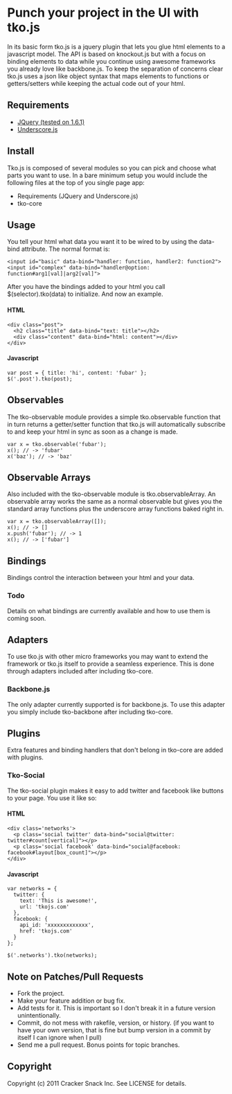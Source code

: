 # Punch your project in the UI with tko.js

In its basic form tko.js is a jquery plugin that lets you glue html elements to a javascript model. The API is based on knockout.js but with a focus on binding elements to data while you continue using awesome frameworks you already love like backbone.js. To keep the separation of concerns clear tko.js uses a json like object syntax that maps elements to functions or getters/setters while keeping the actual code out of your html.

## Requirements

- [JQuery (tested on 1.6.1)](http://jquery.com/)
- [Underscore.js](http://documentcloud.github.com/underscore)

## Install

Tko.js is composed of several modules so you can pick and choose what parts you want to use. In a bare minimum setup you would include the following files at the top of you single page app:

- Requirements (JQuery and Underscore.js)
- tko-core

## Usage

You tell your html what data you want it to be wired to by using the data-bind attribute. The normal format is:

    <input id="basic" data-bind="handler: function, handler2: function2"> 
    <input id="complex" data-bind="handler@option: function#arg1[val]|arg2[val]"> 
    
After you have the bindings added to your html you call $(selector).tko(data) to initialize. And now an example.

#### HTML

    <div class="post">
      <h2 class="title" data-bind="text: title"></h2>
      <div class="content" data-bind="html: content"></div>
    </div>

#### Javascript

    var post = { title: 'hi', content: 'fubar' };
    $('.post').tko(post);

## Observables

The tko-observable module provides a simple tko.observable function that in turn returns a getter/setter function that tko.js will automatically subscribe to and keep your html in sync as soon as a change is made.

    var x = tko.observable('fubar');
    x(); // -> 'fubar'
    x('baz'); // -> 'baz'

## Observable Arrays

Also included with the tko-observable module is tko.observableArray. An observable array works the same as a normal observable but gives you the standard array functions plus the underscore array functions baked right in.

    var x = tko.observableArray([]);
    x(); // -> []
    x.push('fubar'); // -> 1
    x(); // -> ['fubar']

## Bindings

Bindings control the interaction between your html and your data.

### Todo

Details on what bindings are currently available and how to use them is coming soon.

## Adapters

To use tko.js with other micro frameworks you may want to extend the framework or tko.js itself to provide a seamless experience. This is done through adapters included after including tko-core.

### Backbone.js

The only adapter currently supported is for backbone.js. To use this adapter you simply include tko-backbone after including tko-core.

## Plugins

Extra features and binding handlers that don't belong in tko-core are added with plugins.

### Tko-Social

The tko-social plugin makes it easy to add twitter and facebook like buttons to your page. You use it like so:

#### HTML

    <div class='networks'>
      <p class='social twitter' data-bind="social@twitter: twitter#count[vertical]"></p>
      <p class='social facebook' data-bind="social@facebook: facebook#layout[box_count]"></p>
    </div>
    
#### Javascript

    var networks = {
      twitter: {
        text: 'This is awesome!',
        url: 'tkojs.com'
      },
      facebook: {
        api_id: 'xxxxxxxxxxxxx',
        href: 'tkojs.com'
      }
    };
    
    $('.networks').tko(networks);
    
## Note on Patches/Pull Requests

- Fork the project.
- Make your feature addition or bug fix.
- Add tests for it. This is important so I don't break it in a
  future version unintentionally.
- Commit, do not mess with rakefile, version, or history.
  (if you want to have your own version, that is fine but
   bump version in a commit by itself I can ignore when I pull)
- Send me a pull request. Bonus points for topic branches.

## Copyright

Copyright (c) 2011 Cracker Snack Inc. See LICENSE for details.

